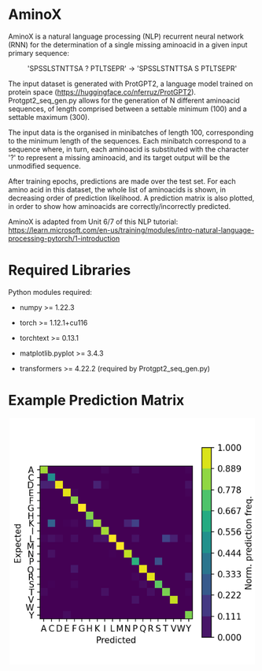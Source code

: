 # AminoX

AminoX is a natural language processing (NLP) recurrent neural network (RNN) for the determination of a single missing aminoacid in a given input primary sequence:

<p align="center">
'SPSSLSTNTTSA ? PTLTSEPR'   &#8594  'SPSSLSTNTTSA S PTLTSEPR'
</p>

The input dataset is generated with ProtGPT2, a language model trained on protein space (https://huggingface.co/nferruz/ProtGPT2). Protgpt2_seq_gen.py allows for the generation of N different aminoacid sequences, of length comprised between a settable minimum (100) and a settable maximum (300).

The input data is the organised in minibatches of length 100, corresponding to the minimum length of the sequences. Each minibatch correspond to a sequence where, in turn, each aminoacid is substituted with the character '?' to represent a missing aminoacid, and its target output will be the unmodified sequence. 

After training epochs, predictions are made over the test set. For each amino acid in this dataset, the whole list of aminoacids is shown, in decreasing order of prediction likelihood. A prediction matrix is also plotted, in order to show how aminoacids are correctly/incorrectly predicted.

AminoX is adapted from Unit 6/7 of this NLP tutorial: https://learn.microsoft.com/en-us/training/modules/intro-natural-language-processing-pytorch/1-introduction

# Required Libraries

Python modules required:

* numpy >= 1.22.3

* torch >= 1.12.1+cu116

* torchtext >= 0.13.1

* matplotlib.pyplot >= 3.4.3

* transformers >= 4.22.2 (required by Protgpt2_seq_gen.py)

# Example Prediction Matrix

<p align="center">
<img width="500" src=https://github.com/alescrnjar/AminoX/blob/main/example_output/Prediction_Matrix.png>
</p>